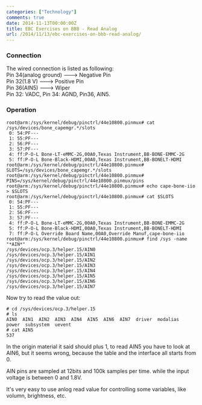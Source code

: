 ```yaml
---
categories: ["Technology"]
comments: true
date: 2014-11-13T00:00:00Z
title: EBC Exercises on BBB - Read Analog
url: /2014/11/13/ebc-exercises-on-bbb-read-analog/
---
```


### Connection
The wired connection is listed as following:    
Pin 34(analog ground) ---> Negative Pin    
Pin 32(1.8 V) ---> Positive Pin    
Pin 36(AIN5) ---> Wiper     
Pin 32: VADC, Pin 34: AGND, Pin36, AIN5.     
### Operation


```
root@arm:/sys/kernel/debug/pinctrl/44e10800.pinmux# cat /sys/devices/bone_capemgr.*/slots
 0: 54:PF--- 
 1: 55:PF--- 
 2: 56:PF--- 
 3: 57:PF--- 
 4: ff:P-O-L Bone-LT-eMMC-2G,00A0,Texas Instrument,BB-BONE-EMMC-2G
 5: ff:P-O-L Bone-Black-HDMI,00A0,Texas Instrument,BB-BONELT-HDMI
root@arm:/sys/kernel/debug/pinctrl/44e10800.pinmux# SLOTS=/sys/devices/bone_capemgr.*/slots
root@arm:/sys/kernel/debug/pinctrl/44e10800.pinmux# PINS=/sys/kernel/debug/pinctrl/44e10800.pinmux/pins
root@arm:/sys/kernel/debug/pinctrl/44e10800.pinmux# echo cape-bone-iio > $SLOTS
root@arm:/sys/kernel/debug/pinctrl/44e10800.pinmux# cat $SLOTS
 0: 54:PF--- 
 1: 55:PF--- 
 2: 56:PF--- 
 3: 57:PF--- 
 4: ff:P-O-L Bone-LT-eMMC-2G,00A0,Texas Instrument,BB-BONE-EMMC-2G
 5: ff:P-O-L Bone-Black-HDMI,00A0,Texas Instrument,BB-BONELT-HDMI
 7: ff:P-O-L Override Board Name,00A0,Override Manuf,cape-bone-iio
root@arm:/sys/kernel/debug/pinctrl/44e10800.pinmux# find /sys -name "*AIN*"
/sys/devices/ocp.3/helper.15/AIN0
/sys/devices/ocp.3/helper.15/AIN1
/sys/devices/ocp.3/helper.15/AIN2
/sys/devices/ocp.3/helper.15/AIN3
/sys/devices/ocp.3/helper.15/AIN4
/sys/devices/ocp.3/helper.15/AIN5
/sys/devices/ocp.3/helper.15/AIN6
/sys/devices/ocp.3/helper.15/AIN7

```
Now try to read the value out:    

```
# cd /sys/devices/ocp.3/helper.15
# ls
AIN0  AIN1  AIN2  AIN3  AIN4  AIN5  AIN6  AIN7  driver  modalias  power  subsystem  uevent
# cat AIN5
537

```
In the origin material it said should plus 1, to read AIN5 you have to look at AIN6, but it seems wrong, because the table and the interface all starts from 0.    
 
AIN pins are sampled at 12bits and 100k samples per time. while the input voltage is between 0 and 1.8V.       

It's very easy to use anlog read value for controlling some variables, like volumn, brightness, etc.    
